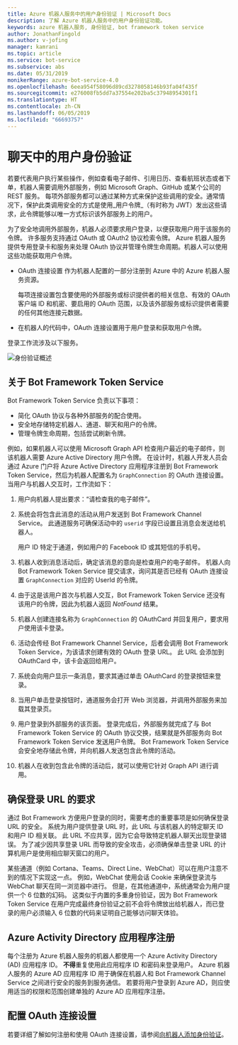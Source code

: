 ```yaml
---
title: Azure 机器人服务中的用户身份验证 | Microsoft Docs
description: 了解 Azure 机器人服务中的用户身份验证功能。
keywords: azure 机器人服务, 身份验证, bot framework token service
author: JonathanFingold
ms.author: v-jofing
manager: kamrani
ms.topic: article
ms.service: bot-service
ms.subservice: abs
ms.date: 05/31/2019
monikerRange: azure-bot-service-4.0
ms.openlocfilehash: 6eea954f58096d89cd3278058146b93fa04f435f
ms.sourcegitcommit: e276008fb5dd7a37554e202ba5c37948954301f1
ms.translationtype: HT
ms.contentlocale: zh-CN
ms.lasthandoff: 06/05/2019
ms.locfileid: "66693757"
---
```

# <a name="user-authentication-within-a-conversation"></a>聊天中的用户身份验证

若要代表用户执行某些操作，例如查看电子邮件、引用日历、查看航班状态或者下单，机器人需要调用外部服务，例如 Microsoft Graph、GitHub 或某个公司的 REST 服务。
每项外部服务都可以通过某种方式来保护这些调用的安全。通常情况下，保护此类调用安全的方式是使用_用户令牌_（有时称为 JWT）发出这些请求，此令牌能够以唯一方式标识该外部服务上的用户。

为了安全地调用外部服务，机器人必须要求用户登录，以便获取用户用于该服务的令牌。
许多服务支持通过 OAuth 或 OAuth2 协议检索令牌。
Azure 机器人服务提供专用登录卡和服务来处理 OAuth 协议并管理令牌生命周期。机器人可以使用这些功能获取用户令牌。

- OAuth 连接设置  作为机器人配置的一部分注册到 Azure 中的 Azure 机器人服务资源。

    每项连接设置包含要使用的外部服务或标识提供者的相关信息、有效的 OAuth 客户端 ID 和机密、要启用的 OAuth 范围，以及该外部服务或标识提供者需要的任何其他连接元数据。

- 在机器人的代码中，OAuth 连接设置用于用户登录和获取用户令牌。

登录工作流涉及以下服务。

![身份验证概述](./media/bot-builder-concept-authentication.png)

## <a name="about-the-bot-framework-token-service"></a>关于 Bot Framework Token Service

Bot Framework Token Service 负责以下事项：

- 简化 OAuth 协议与各种外部服务的配合使用。
- 安全地存储特定机器人、通道、聊天和用户的令牌。
- 管理令牌生命周期，包括尝试刷新令牌。

例如，如果机器人可以使用 Microsoft Graph API 检查用户最近的电子邮件，则该机器人需要 Azure Active Directory 用户令牌。 在设计时，机器人开发人员会通过 Azure 门户将 Azure Active Directory 应用程序注册到 Bot Framework Token Service，然后为机器人配置名为 `GraphConnection` 的 OAuth 连接设置。 当用户与机器人交互时，工作流如下：

1. 用户向机器人提出要求：“请检查我的电子邮件”。
1. 系统会将包含此消息的活动从用户发送到 Bot Framework Channel Service。 此通道服务可确保活动中的 `userid` 字段已设置且消息会发送给机器人。

    用户 ID 特定于通道，例如用户的 Facebook ID 或其短信的手机号。

1. 机器人收到消息活动后，确定该消息的意向是检查用户的电子邮件。 机器人向 Bot Framework Token Service 提交请求，询问其是否已经有 OAuth 连接设置 `GraphConnection` 对应的 UserId 的令牌。
1. 由于这是该用户首次与机器人交互，Bot Framework Token Service 还没有该用户的令牌，因此为机器人返回 _NotFound_ 结果。
1. 机器人创建连接名称为 `GraphConnection` 的 OAuthCard 并回复用户，要求用户使用该卡登录。
1. 活动会传经 Bot Framework Channel Service，后者会调用 Bot Framework Token Service，为该请求创建有效的 OAuth 登录 URL。 此 URL 会添加到 OAuthCard 中，该卡会返回给用户。
1. 系统会向用户显示一条消息，要求其通过单击 OAuthCard 的登录按钮来登录。
1. 当用户单击登录按钮时，通道服务会打开 Web 浏览器，并调用外部服务来加载其登录页。
1. 用户登录到外部服务的该页面。 登录完成后，外部服务就完成了与 Bot Framework Token Service 的 OAuth 协议交换，结果就是外部服务向 Bot Framework Token Service 发送用户令牌。 Bot Framework Token Service 会安全地存储此令牌，并向机器人发送包含此令牌的活动。
1. 机器人在收到包含此令牌的活动后，就可以使用它针对 Graph API 进行调用。

## <a name="securing-the-sign-in-url"></a>确保登录 URL 的要求

通过 Bot Framework 方便用户登录的同时，需要考虑的重要事项是如何确保登录 URL 的安全。 系统为用户提供登录 URL 时，此 URL 与该机器人的特定聊天 ID 和用户 ID 相关联。 此 URL 不应共享，因为它会导致特定机器人聊天出现登录错误。 为了减少因共享登录 URL 而导致的安全攻击，必须确保单击登录 URL 的计算机用户是使用相应聊天窗口的用户。 

某些通道（例如 Cortana、Teams、Direct Line、WebChat）可以在用户注意不到的情况下实现这一点。 例如，WebChat 使用会话 Cookie 来确保登录流与 WebChat 聊天在同一浏览器中进行。 但是，在其他通道中，系统通常会为用户提供一个 6 位数的幻码。  这类似于内置的多重身份验证，因为 Bot Framework Token Service 在用户完成最终身份验证之前不会将令牌放出给机器人，而已登录的用户必须输入 6 位数的代码来证明自己能够访问聊天体验。

## <a name="azure-activity-directory-application-registration"></a>Azure Activity Directory 应用程序注册

每个注册为 Azure 机器人服务的机器人都使用一个 Azure Activity Directory (AD) 应用程序 ID。 **不得**重复使用此应用程序 ID 和密码来登录用户。 Azure 机器人服务的 Azure AD 应用程序 ID 用于确保在机器人和 Bot Framework Channel Service 之间进行安全的服务到服务通信。 若要将用户登录到 Azure AD，则应使用适当的权限和范围创建单独的 Azure AD 应用程序注册。

## <a name="configure-an-oauth-connection-setting"></a>配置 OAuth 连接设置

若要详细了解如何注册和使用 OAuth 连接设置，请参阅[向机器人添加身份验证](bot-builder-authentication.md)。
